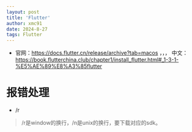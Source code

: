 ```yaml
---
layout: post
title: 'Flutter'
author: xmc91
date: 2024-8-27
tags: Flutter 
---
```


+ 官网：https://docs.flutter.cn/release/archive?tab=macos ，，， 中文：https://book.flutterchina.club/chapter1/install_flutter.html#_1-3-1-%E5%AE%89%E8%A3%85flutter






# 报错处理 
+ /r 
> /r是window的换行，/n是unix的换行，要下载对应的sdk。